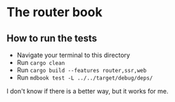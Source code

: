 # The router book

## How to run the tests
- Navigate your terminal to this directory
- Run `cargo clean`
- Run `cargo build --features router,ssr,web`
- Run `mdbook test -L ../../target/debug/deps/`

I don't know if there is a better way, but it works for me.
